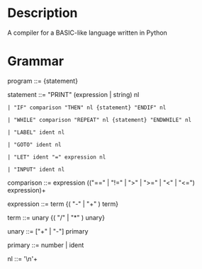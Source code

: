 # Description
A compiler for a BASIC-like language written in Python

# Grammar
program ::= {statement}

statement ::= "PRINT" (expression | string) nl

    | "IF" comparison "THEN" nl {statement} "ENDIF" nl

    | "WHILE" comparison "REPEAT" nl {statement} "ENDWHILE" nl

    | "LABEL" ident nl

    | "GOTO" ident nl

    | "LET" ident "=" expression nl

    | "INPUT" ident nl

comparison ::= expression (("==" | "!=" | ">" | ">=" | "<" | "<=") expression)+

expression ::= term {( "-" | "+" ) term}

term ::= unary {( "/" | "*" ) unary}

unary ::= ["+" | "-"] primary

primary ::= number | ident

nl ::= '\n'+

